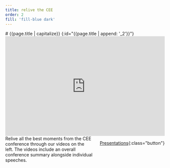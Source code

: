 ```yaml
---
title: relive the CEE
order: 2
fill: 'fill-blue dark'
---
```

<style type="text/css">
    .fill-blue, .fill-navy {
        background-color: #1c3968;
    }
    .dark {color:#fff;}
</style>

<div class="small-12 columns">
<div class="large-8" markdown="1">
# {{page.title | capitalize}}
{:id="{{page.title | append: '_2'}}"}
</div>
</div>

<div class="row column">
<div class="medium-6 columns" markdown="1">
<iframe width="560" height="315" src="https://www.youtube.com/embed/videoseries?list=PLP7fkvyH8qQdrmFJcfufvdjYWhuA11AH4" frameborder="0" allowfullscreen></iframe>

</div>

<div class="medium-6 columns" markdown="1">
Relive all the best moments from the CEE conference through our videos on the left. The videos include an overall conference summary alongside individual speeches.

[Presentations](https://www.dropbox.com/s/jzpb0wfl2mhloml/CEE-CONFERENCE-SLIDES.zip?dl=1){:class="button"}

</div>
